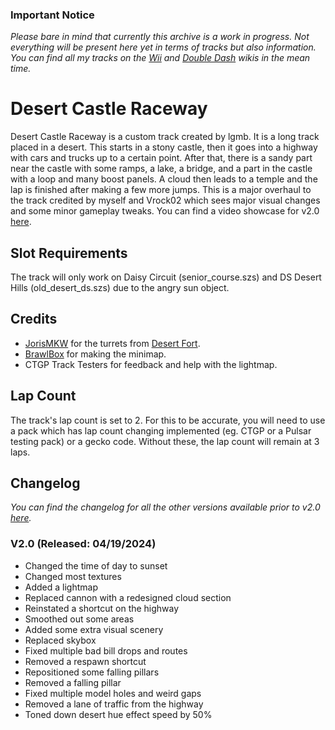 ### Important Notice
_Please bare in mind that currently this archive is a work in progress. Not everything will be present here yet in terms of tracks but also information. You can find all my tracks on the [Wii](https://wiki.tockdom.com/wiki/User:Tara) and [Double Dash](https://mkdd.org/wiki/User:Tara) wikis in the mean time._

# Desert Castle Raceway
Desert Castle Raceway is a custom track created by lgmb. It is a long track placed in a desert. This starts in a stony castle, then it goes into a highway with cars and trucks up to a certain point. After that, there is a sandy part near the castle with some ramps, a lake, a bridge, and a part in the castle with a loop and many boost panels. A cloud then leads to a temple and the lap is finished after making a few more jumps. This is a major overhaul to the track credited by myself and Vrock02 which sees major visual changes and some minor gameplay tweaks. You can find a video showcase for v2.0 [here](https://www.youtube.com/watch?v=6MTjLLRgykI).
## Slot Requirements
The track will only work on Daisy Circuit (senior_course.szs) and DS Desert Hills (old_desert_ds.szs) due to the angry sun object.
## Credits
- [JorisMKW](https://wiki.tockdom.com/wiki/JorisMKW) for the turrets from [Desert Fort](https://wiki.tockdom.com/wiki/Desert_Fort).
- [BrawlBox](https://wiki.tockdom.com/wiki/Brawlboxgaming) for making the minimap.
- CTGP Track Testers for feedback and help with the lightmap.
## Lap Count
The track's lap count is set to 2. For this to be accurate, you will need to use a pack which has lap count changing implemented (eg. CTGP or a Pulsar testing pack) or a gecko code. Without these, the lap count will remain at 3 laps.
## Changelog
_You can find the changelog for all the other versions available prior to v2.0 [here](https://wiki.tockdom.com/wiki/Desert_Castle_Raceway#Version_History)._
### V2.0 (Released: 04/19/2024)
- Changed the time of day to sunset
- Changed most textures
- Added a lightmap
- Replaced cannon with a redesigned cloud section
- Reinstated a shortcut on the highway
- Smoothed out some areas
- Added some extra visual scenery
- Replaced skybox
- Fixed multiple bad bill drops and routes
- Removed a respawn shortcut
- Repositioned some falling pillars
- Removed a falling pillar
- Fixed multiple model holes and weird gaps
- Removed a lane of traffic from the highway
- Toned down desert hue effect speed by 50%
